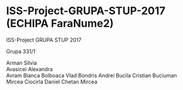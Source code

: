 # ISS-Project-GRUPA-STUP-2017 (ECHIPA FaraNume2)
ISS-Project GRUPA STUP 2017

Grupa 331/1 

Arman Silvia    
Avasicei Alexandra   
Avram Bianca
Bolboaca Vlad
Bondris Andrei
Bucila Cristian
Buciuman Mircea
Ciocirla Daniel
Chetan Mircea
